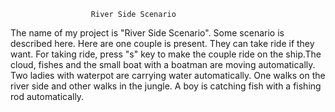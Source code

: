 					  River Side Scenario

The name of my project is "River Side Scenario". Some scenario is described here. Here are one couple is present.
 They can take ride if they want. For taking ride, press "s" key  to make the couple ride on the ship.The cloud, 
fishes and the small boat with a boatman are moving automatically. Two ladies with waterpot are carrying water 
automatically. One walks on the river side and other walks in the jungle. A boy is catching fish with a fishing 
rod automatically.
